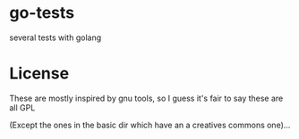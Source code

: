 go-tests
========

several tests with golang

License
=======

These are mostly inspired by gnu tools, so I guess it's fair to say these are all GPL 

(Except the ones in the basic dir which have an a creatives commons one)...
